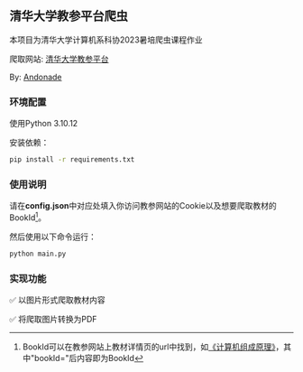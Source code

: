 ## 清华大学教参平台爬虫

本项目为清华大学计算机系科协2023暑培爬虫课程作业

爬取网站: [清华大学教参平台](http://reserves.lib.tsinghua.edu.cn/)

By: [Andonade](https://github.com/Andonade)

### 环境配置

使用Python 3.10.12

安装依赖：

```zsh
pip install -r requirements.txt
```

### 使用说明

请在**config.json**中对应处填入你访问教参网站的Cookie以及想要爬取教材的BookId[^1]。

[^1]: BookId可以在教参网站上教材详情页的url中找到，如[《计算机组成原理》](http://reserves.lib.tsinghua.edu.cn/Search/BookDetail?bookId=ca0dfa6c-339e-4d95-8be4-769d8578164c)，其中"bookId="后内容即为BookId

然后使用以下命令运行：

```zsh
python main.py
```

### 实现功能

✅ 以图片形式爬取教材内容

✅ 将爬取图片转换为PDF
